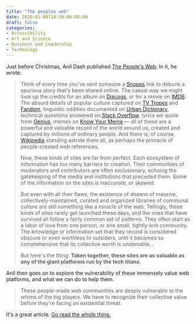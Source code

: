 ```yaml
---
title: "The peoples web"
date: 2020-01-09T10:30:00-05:00
draft: false
categories:
- Accessibility
- Art and Science
- Business and Leadership
- Technology
---
```


Just before Christmas, Anil Dash published [The People's Web](https://anildash.com/2019/12/23/the-peoples-web/). In it, he wrote:

> Think of every time you've sent someone a <a href="https://www.snopes.com/">Snopes</a> link to debunk a spurious story that's been shared online. The casual way we might look up the credits for an album on <a href="https://www.discogs.com/">Discogs</a>, or for a movie on <a href="https://www.imdb.com/">IMDB</a>. The absurd details of popular culture captured on <a href="https://tvtropes.org/">TV Tropes</a> and <a href="https://www.fandom.com/">Fandom</a>, linguistic oddities documented on <a href="https://www.urbandictionary.com/">Urban Dictionary</a>, technical questions answered on <a href="https://stackoverflow.com">Stack Overflow</a>, lyrics we quote from <a href="https://genius.com/">Genius</a>, memes on <a href="https://knowyourmeme.com/">Know Your Meme</a> — all of these are a powerful and valuable record of the world around us, created and captured by millions of ordinary people. And there is, of course, <a href="https://wikipedia.org/">Wikipedia</a> standing astride them all, as perhaps the pinnacle of people-created web references.
>
> Now, these kinds of sites are far from perfect. Each ecosystem of information has too many barriers to creation. Their communities of moderators and contributors are often exclusionary, echoing the gatekeeping of the media and institutions that preceded them. Some of the information on the sites is inaccurate, or skewed.
>
> But even with all their flaws, the existence of dozens of massive, collectively-maintained, curated and organized libraries of communal culture are still something like a miracle of the web. Tellingly, these kinds of sites rarely get launched these days, and the ones that have survived all follow a fairly common set of patterns. They often start as a labor of love from one person, or one small, tightly-knit community. The knowledge or information set that they record is considered obscure or even worthless to outsiders, until it becomes so comprehensive that its collective worth is undeniable...
>
> But here's the thing: **Taken together, these sites are as valuable as any of the giant platforms run by the tech titans.**

Anil then goes on to explore the vulnerability of these immensely value web platforms, and what we can do to help them.

> These people-made web communities are deeply vulnerable to the whims of the big players. We have to recognize their collective value before they're facing an existential threat.

It's a great article. [Go read the whole thing.](https://anildash.com/2019/12/23/the-peoples-web/)